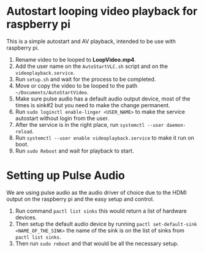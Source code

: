 # Autostart looping video playback for raspberry pi

This is a simple autostart and AV playback, intended to be use with raspberry pi.

1. Rename video to be looped to **LoopVideo.mp4**.
2. Add the user name on the `AutoStartVLC.sh` script and on the `videoplayback.service`.
3. Run `setup.sh` and wait for the process to be completed.
4. Move or copy the video to be looped to the path `~/Documents/AutoStartVideo`.
5. Make sure pulse audio has a default audio output device, most of the times is sink#2 but you need to make the change permanent.
6. Run `sudo loginctl enable-linger <USER_NAME>` to make the service autostart without login from the user.
7. After the service is in the right place, run `systemctl --user daemon-reload`.
8. Run `systemctl --user enable videoplayback.service` to make it run on boot.
9. Run `sudo Reboot` and wait for playback to start.

# Setting up Pulse Audio

We are using pulse audio as the audio driver of choice due to the HDMI output on the raspberry pi and the easy setup and control.

1. Run command `pactl list sinks` this would return a list of hardware devices.
2. Then setup the default audio device by running `pactl set-default-sink <NAME_OF_THE_SINK>` the name of the sink is on the list of sinks from `pactl list sinks`. 
3. Then run `sudo reboot` and that would be all the necessary setup.

